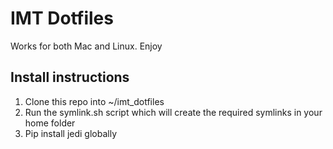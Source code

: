 IMT Dotfiles
===========

Works for both Mac and Linux. Enjoy

Install instructions
--------------------
1. Clone this repo into ~/imt_dotfiles
2. Run the symlink.sh script which will create the required symlinks in your home folder
3. Pip install jedi globally
